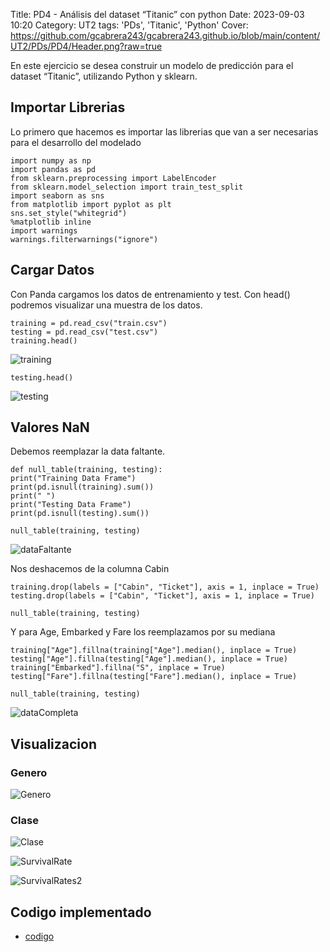 Title: PD4 - Análisis del dataset “Titanic” con python
Date: 2023-09-03 10:20
Category: UT2
tags: 'PDs', 'Titanic', 'Python'
Cover: https://github.com/gcabrera243/gcabrera243.github.io/blob/main/content/UT2/PDs/PD4/Header.png?raw=true

En este ejercicio se desea construir un modelo de predicción para el dataset “Titanic”, utilizando
Python y sklearn.

## Importar Librerias

Lo primero que hacemos es importar las librerias que van a ser necesarias para el desarrollo del modelado

    import numpy as np
    import pandas as pd
    from sklearn.preprocessing import LabelEncoder
    from sklearn.model_selection import train_test_split
    import seaborn as sns
    from matplotlib import pyplot as plt
    sns.set_style("whitegrid")
    %matplotlib inline
    import warnings
    warnings.filterwarnings("ignore")

## Cargar Datos

Con Panda cargamos los datos de entrenamiento y test. Con head() podremos visualizar una muestra de los datos.

    training = pd.read_csv("train.csv")
    testing = pd.read_csv("test.csv")
    training.head()

![training](https://github.com/gcabrera243/gcabrera243.github.io/blob/main/content/UT2/PDs/PD4/training.png?raw=true)

    testing.head()

![testing](https://github.com/gcabrera243/gcabrera243.github.io/blob/main/content/UT2/PDs/PD4/testing.png?raw=true)

## Valores NaN

Debemos reemplazar la data faltante.

    def null_table(training, testing):
    print("Training Data Frame")
    print(pd.isnull(training).sum())
    print(" ")
    print("Testing Data Frame")
    print(pd.isnull(testing).sum())

    null_table(training, testing)

![dataFaltante](https://github.com/gcabrera243/gcabrera243.github.io/blob/main/content/UT2/PDs/PD4/dataFaltante.png?raw=true)

Nos deshacemos de la columna Cabin

    training.drop(labels = ["Cabin", "Ticket"], axis = 1, inplace = True)
    testing.drop(labels = ["Cabin", "Ticket"], axis = 1, inplace = True)

    null_table(training, testing)

Y para Age, Embarked y Fare los reemplazamos por su mediana

    training["Age"].fillna(training["Age"].median(), inplace = True)
    testing["Age"].fillna(testing["Age"].median(), inplace = True)
    training["Embarked"].fillna("S", inplace = True)
    testing["Fare"].fillna(testing["Fare"].median(), inplace = True)

    null_table(training, testing)

![dataCompleta](https://github.com/gcabrera243/gcabrera243.github.io/blob/main/content/UT2/PDs/PD4/dataCompleta.png?raw=true)

## Visualizacion

### Genero

![Genero](https://github.com/gcabrera243/gcabrera243.github.io/blob/main/content/UT2/PDs/PD4/barPlot.png?raw=true)

### Clase

![Clase](https://github.com/gcabrera243/gcabrera243.github.io/blob/main/content/UT2/PDs/PD4/pClass.png?raw=true)

![SurvivalRate](https://github.com/gcabrera243/gcabrera243.github.io/blob/main/content/UT2/PDs/PD4/SurvivalRate.png?raw=true)

![SurvivalRates2](https://github.com/gcabrera243/gcabrera243.github.io/blob/main/content/UT2/PDs/PD4/SurvivalRates2.png?raw=true)

## Codigo implementado

-   [codigo](https://github.com/gcabrera243/gcabrera243.github.io/blob/main/content/UT2/PDs/PD4/UT2_PD4.ipynb?raw=true)
